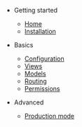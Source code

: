 - Getting started

    - [Home](home.md)
    - [Installation](installation.md)

- Basics

    - [Configuration](config.md)
    - [Views](views.md)
    - [Models](models.md)
    - [Routing](routes.md)
    - [Permissions](permissions.md)

- Advanced

    - [Production mode](production.md)